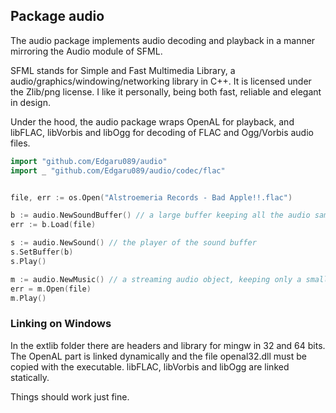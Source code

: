 ## Package audio

The audio package implements audio decoding and playback in a manner mirroring the Audio module of SFML.

SFML stands for Simple and Fast Multimedia Library, a audio/graphics/windowing/networking library in C++. It is licensed under the Zlib/png license. I like it personally, being both fast, reliable and elegant in design.

Under the hood, the audio package wraps OpenAL for playback, and libFLAC, libVorbis and libOgg for decoding of FLAC and Ogg/Vorbis audio files.

```go
import "github.com/Edgaru089/audio"
import _ "github.com/Edgaru089/audio/codec/flac"


file, err := os.Open("Alstroemeria Records - Bad Apple!!.flac")

b := audio.NewSoundBuffer() // a large buffer keeping all the audio samples in memory
err := b.Load(file)

s := audio.NewSound() // the player of the sound buffer
s.SetBuffer(b)
s.Play()

m := audio.NewMusic() // a streaming audio object, keeping only a small piece of samples
err = m.Open(file)
m.Play()
```

### Linking on Windows

In the extlib folder there are headers and library for mingw in 32 and 64 bits. The OpenAL part is linked dynamically and the file openal32.dll must be copied with the executable. libFLAC, libVorbis and libOgg are linked statically.

Things should work just fine.

